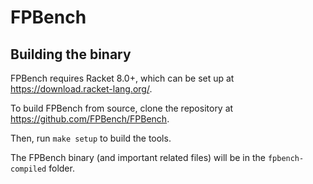 # FPBench

## Building the binary

FPBench requires Racket 8.0+, which can be set up at https://download.racket-lang.org/.

To build FPBench from source, clone the repository at https://github.com/FPBench/FPBench.

Then, run ``make setup`` to build the tools.

The FPBench binary (and important related files) will be in the ``fpbench-compiled`` folder.
